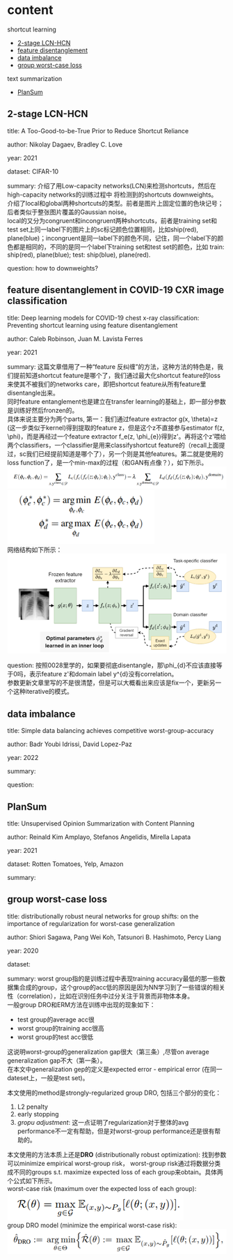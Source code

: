 # content
shortcut learning
- [2-stage LCN-HCN](https://github.com/YHJYH/Machine_Learning/blob/main/projects/Master_Thesis/papers.md#2-stage-lcn-hcn)
- [feature disentanglement](https://github.com/YHJYH/Machine_Learning/blob/main/projects/Master_Thesis/papers.md#feature-disentanglement-in-covid-19-cxr-image-classification)
- [data imbalance](https://github.com/YHJYH/Machine_Learning/blob/main/projects/Master_Thesis/papers.md#data-imbalance)
- [group worst-case loss](https://github.com/YHJYH/Machine_Learning/blob/main/projects/Master_Thesis/papers.md#group-worst-case-loss)

text summarization
- [PlanSum](https://github.com/YHJYH/Machine_Learning/blob/main/projects/Master_Thesis/papers.md#plansum)


## 2-stage LCN-HCN
title: A Too-Good-to-be-True Prior to Reduce Shortcut Reliance

author: Nikolay Dagaev, Bradley C. Love

year: 2021

dataset: CIFAR-10

summary: 介绍了用Low-capacity networks(LCN)来检测shortcuts，然后在high-capacity networks的训练过程中 将检测到的shortcuts downweights。<br>
介绍了local和global两种shortcuts的类型。前者是图片上固定位置的色块记号；后者类似于整张图片覆盖的Gaussian noise。<br>
local的又分为congruent和incongruent两种shortcuts，前者是training set和test set上同一label下的图片上的sc标记颜色位置相同，比如ship(red), plane(blue)；incongruent是同一label下的颜色不同，记住，同一个label下的颜色都是相同的，不同的是同一个label下training set和test set的颜色，比如 train: ship(red), plane(blue); test: ship(blue), plane(red).

question: how to downweights?

## feature disentanglement in COVID-19 CXR image classification
title: Deep learning models for COVID-19 chest x-ray classification: Preventing shortcut learning using feature disentanglement

author: Caleb Robinson, Juan M. Lavista Ferres
 
year: 2021

summary: 这篇文章借用了一种“feature 反纠缠”的方法，这种方法的特色是，我们提前知道shortcut feature是哪个了，我们通过最大化shortcut feature的loss来使其不被我们的networks care，即把shortcut feature从所有feature里disentangle出来。<br>
同时feature entanglement也是建立在transfer learning的基础上，即一部分参数是训练好然后fronzen的。<br>
具体来说主要分为两个parts, 第一：我们通过feature extractor g(x, \theta)=z (这一步类似于kernel)得到提取的feature z，但是这个z不直接参与estimator f(z, \phi)，而是再经过一个feature extractor f_e(z, \phi_{e})得到z'。再将这个z'喂给两个classifiers，一个classifier是用来classifyshortcut feature的（recall上面提过，sc我们已经提前知道是哪个了），另一个则是其他features。第二就是使用的loss function了，是一个min-max的过程（和GAN有点像？），如下所示。
![fdeq2](./pics/fdeq2.PNG)<br>
![fdeq34](./pics/fdeq34.PNG)<br>
网络结构如下所示：
![fdnet](./pics/fdnet.PNG)<br>

question: 按照0028里学的，如果要彻底disentangle，那\phi_{d}不应该直接等于0吗，表示feature z'和domain label y^{d}没有correlation。<br>
参数更新文章里写的不是很清楚，但是可以大概看出来应该是fix一个，更新另一个这种iterative的模式。

## data imbalance
title: Simple data balancing achieves competitive worst-group-accuracy

author: Badr Youbi Idrissi, David Lopez-Paz
 
year: 2022

summary: 

question: 

## PlanSum
title: Unsupervised Opinion Summarization with Content Planning

author: Reinald Kim Amplayo, Stefanos Angelidis, Mirella Lapata

year: 2021

dataset: Rotten Tomatoes, Yelp, Amazon

summary:

## group worst-case loss
title: distributionally robust neural networks for group shifts: on the importance of regularization for worst-case generalization

author: Shiori Sagawa, Pang Wei Koh, Tatsunori B. Hashimoto, Percy Liang

year: 2020

dataset:

summary: worst group指的是训练过程中表现training accuracy最低的那一些数据集合成的group，这个group的acc低的原因是因为NN学习到了一些错误的相关性（correlation），比如在识别任务中过分关注于背景而非物体本身。<br>
一般group DRO和ERM方法在训练中出现的现象如下：
- test group的average acc很
- worst group的training acc很高
- worst group的test acc很低

这说明worst-group的generalization gap很大（第三条）,尽管on average generalization gap不大（第一条）。<br>
在本文中generalization gep的定义是expected error - empirical error (在同一dateset上，一般是test set)。<br>

本文使用的method是strongly-regularized group DRO, 包括三个部分的变化：
1. L2 penalty
2. early stopping
3. *gropu adjustment*: 这一点证明了regularization对于整体的avg performance不一定有帮助，但是对worst-group performance还是很有帮助的。

本文使用的方法本质上还是**DRO** (distributionally robust optimization): 找到参数可以minimize empirical worst-group risk， worst-group risk通过将数据分类成不同的groups s.t. maximize expected loss of each group来obtain。具体两个公式如下所示。<br>
worst-case risk (maximum over the expected loss of each group):
![wgr1](./pics/wgr1.PNG)<br>
group DRO model (minimize the empirical worst-case risk):
![wgr2](./pics/wgr2.PNG)<br>


